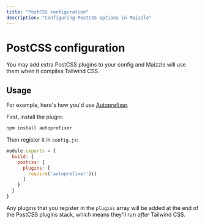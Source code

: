 ```yaml
---
title: "PostCSS configuration"
description: "Configuring PostCSS options in Maizzle"
---
```


# PostCSS configuration

You may add extra PostCSS plugins to your config and Maizzle will use them when it compiles Tailwind CSS.

## Usage

For example, here's how you'd use [Autoprefixer](https://github.com/postcss/autoprefixer).

First, install the plugin:

```sh
npm install autoprefixer
```

Then register it in `config.js`:

```js [config.js] {3-7}
module.exports = {
  build: {
    postcss: {
      plugins: [
        require('autoprefixer')()
      ]
    }
  }
}
```

Any plugins that you register in the `plugins` array will be added at the end of the PostCSS plugins stack, which means they'll run _after_ Tailwind CSS.
